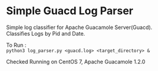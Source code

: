 # Simple Guacd Log Parser
Simple log classifier for Apache Guacamole Server(Guacd).  
Classifies Logs by Pid and Date.  


To Run :  
```python3 log_parser.py <guacd.log> <target_directory> &```


Checked Running on CentOS 7, Apache Guacamole 1.2.0  
